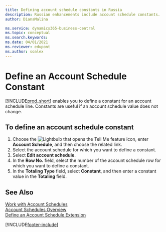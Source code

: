 ```yaml
---
title: Defining account schedule constants in Russia
description: Russian enhancements include account schedule constants.
author: DianaMalina

ms.service: dynamics365-business-central
ms.topic: conceptual
ms.search.keywords:
ms.date: 04/01/2021
ms.reviewer: edupont
ms.author: soalex
---
```


# Define an Account Schedule Constant

[!INCLUDE[prod_short](../../includes/prod_short.md)] enables you to define a constant for an account schedule line. Constants are useful if an account schedule value does not change.

## To define an account schedule constant

1. Choose the ![Lightbulb that opens the Tell Me feature](../../media/ui-search/search_small.png "Tell me what you want to do") icon, enter **Account Schedule**, and then choose the related link.
2. Select the account schedule for which you want to define a constant.
3. Select **Edit account schedule**.
4. In the **Row No.** field, select the number of the account schedule row for which you want to define a constant.
5. In the **Totaling Type** field, select **Constant**, and then enter a constant value in the **Totaling** field.


## See Also

[Work with Account Schedules](How-to-Work-with-Account-Schedules.md)  
[Account Schedules Overview](account-schedules-overview.md)  
[Define an Account Schedule Extension](How-to-Define-an-Account-Schedule-Extension.md)  


[!INCLUDE[footer-include](../../includes/footer-banner.md)]